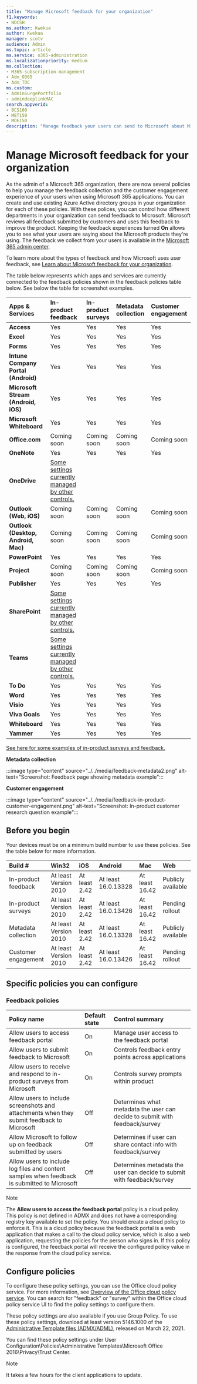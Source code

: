 ```yaml
---
title: "Manage Microsoft feedback for your organization"
f1.keywords:
- NOCSH
ms.author: Kwekua
author: Kwekua
manager: scotv
audience: Admin
ms.topic: article
ms.service: o365-administration
ms.localizationpriority: medium
ms.collection: 
- M365-subscription-management 
- Adm_O365
- Adm_TOC
ms.custom: 
- AdminSurgePortfolio
- admindeeplinkMAC
search.appverid:
- BCS160
- MET150
- MOE150
description: "Manage feedback your users can send to Microsoft about Microsoft products."
---
```


# Manage Microsoft feedback for your organization

As the admin of a Microsoft 365 organization, there are now several policies to help you manage the feedback collection and the customer engagement experience of your users when using Microsoft 365 applications. You can create and use existing Azure Active directory groups in your organization for each of these policies. With these polices, you can control how different departments in your organization can send feedback to Microsoft. Microsoft reviews all feedback submitted by customers and uses this feedback to improve the product. Keeping the feedback experiences turned **On** allows you to see what your users are saying about the Microsoft products they're using. The feedback we collect from your users is available in the <a href="https://go.microsoft.com/fwlink/p/?linkid=2024339" target="_blank">Microsoft 365 admin center</a>.

To learn more about the types of feedback and how Microsoft uses user feedback, see [Learn about Microsoft feedback for your organization](../misc/feedback-user-control.md).

The table below represents which apps and services are currently connected to the feedback policies shown in the feedback policies table below. See below the table for screenshot examples.

|**Apps & Services**|**In-product feedback** <br> |**In-product surveys** <br> |**Metadata collection** <br> |**Customer engagement** <br> |
|:-----|:-----|:-----|:-----|:-----|
|**Access**|Yes|Yes|Yes|Yes|
|**Excel**|Yes|Yes|Yes|Yes|
|**Forms**|Yes|Yes|Yes|Yes|
|**Intune Company Portal (Android)**|Yes|Yes|Yes|Yes|
|**Microsoft Stream (Android, iOS)**|Yes|Yes|Yes|Yes|
|**Microsoft Whiteboard**|Yes|Yes|Yes|Yes|
|**Office.com**|Coming soon|Coming soon|Coming soon|Coming soon|
|**OneNote**|Yes|Yes|Yes|Yes|
|**OneDrive**|[Some settings currently managed by other controls.](/onedrive/disable-contact-support-send-feedback)||||
|**Outlook (Web, iOS)**|Coming soon|Coming soon|Coming soon|Coming soon|
|**Outlook (Desktop, Android, Mac)**|Coming soon|Coming soon|Coming soon|Coming soon|
|**PowerPoint**|Yes|Yes|Yes|Yes|
|**Project**|Coming soon|Coming soon|Coming soon|Coming soon|
|**Publisher**|Yes|Yes|Yes|Yes|
|**SharePoint**|[Some settings currently managed by other controls.](/powershell/module/sharepoint-online/set-spotenant)||||
|**Teams**|[Some settings currently managed by other controls.](/microsoftteams/manage-feedback-policies-in-teams)||||
|**To Do**|Yes|Yes|Yes|Yes|
|**Word**|Yes|Yes|Yes|Yes|
|**Visio**|Yes|Yes|Yes|Yes|
|**Viva Goals**|Yes|Yes|Yes|Yes|
|**Whiteboard**|Yes|Yes|Yes|Yes|
|**Yammer**|Yes|Yes|Yes|Yes|

[See here for some examples of in-product surveys and feedback.](/microsoft-365/admin/misc/feedback-user-control#in-product-surveys)

**Metadata collection**

:::image type="content" source="../../media/feedback-metadata2.png" alt-text="Screenshot: Feedback page showing metadata example":::

**Customer engagement**

:::image type="content" source="../../media/feedback-in-product-customer-engagement.png" alt-text="Screenshot: In-product customer research question example":::

## Before you begin

Your devices must be on a minimum build number to use these policies. See the table below for more information.

|**Build #**|**Win32**|**iOS**|**Android**|**Mac**|**Web**|
|:-----|:-----|:-----|:-----|:-----|:-----|
|In-product feedback|At least Version 2010|At least 2.42|At least 16.0.13328|At least 16.42|Publicly available|
|In-product surveys|At least Version 2010|At least 2.42|At least 16.0.13426|At least 16.42|Pending rollout|
|Metadata collection|At least Version 2010|At least 2.42|At least 16.0.13328|At least 16.42|Publicly available|
|Customer engagement|At least Version 2010|At least 2.42|At least 16.0.13426|At least 16.42|Pending rollout|

## Specific policies you can configure

### Feedback policies

|**Policy name**|**Default state**|**Control summary**|
|:-----|:-----|:-----|
|Allow users to access feedback portal|On|Manage user access to the feedback portal|
|Allow users to submit feedback to Microsoft|On|Controls feedback entry points across applications|
|Allow users to receive and respond to in-product surveys from Microsoft|On|Controls survey prompts within product|
|Allow users to include screenshots and attachments when they submit feedback to Microsoft|Off|Determines what metadata the user can decide to submit with feedback/survey|
|Allow Microsoft to follow up on feedback submitted by users|Off|Determines if user can share contact info with feedback/survey|
|Allow users to include log files and content samples when feedback is submitted to Microsoft|Off|Determines metadata the user can decide to submit with feedback/survey|

> [!NOTE]
> The **Allow users to access the feedback portal** policy is a cloud policy. This policy is not defined in ADMX and does not have a corresponding registry key available to set the policy. You should create a cloud policy to enforce it. This is a cloud policy because the feedback portal is a web application that makes a call to the cloud policy service, which is also a web application, requesting the policies for the person who signs in. If this policy is configured, the feedback portal will receive the configured policy value in the response from the cloud policy service.

## Configure policies

To configure these policy settings, you can use the Office cloud policy service. For more information, see [Overview of the Office cloud policy service](/deployoffice/overview-office-cloud-policy-service). You can search for "feedback" or "survey" within the Office cloud policy service UI to find the policy settings to configure them. 

These policy settings are also available if you use Group Policy. To use these policy settings, download at least version 5146.1000 of the [Administrative Template files (ADMX/ADML)](https://www.microsoft.com/download/details.aspx?id=49030), released on March 22, 2021.

You can find these policy settings under User Configuration\Policies\Administrative Templates\Microsoft Office 2016\Privacy\Trust Center.

> [!NOTE]
> It takes a few hours for the client applications to update.
